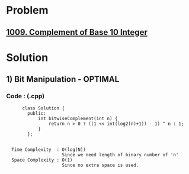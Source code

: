 # Problem

## [1009. Complement of Base 10 Integer](https://leetcode.com/problems/complement-of-base-10-integer/)
 
 
# Solution 

## 1) Bit Manipulation - OPTIMAL

       
      
      
   ### Code : (.cpp)
    
          class Solution {
            public:
                int bitwiseComplement(int n) {
                    return n > 0 ? ((1 << int(log2(n)+1)) - 1) ^ n : 1;
                }
            };

 
      Time Complexity  : O(log(N))
                         Since we need length of binary number of 'n'
      Space Complexity : O(1)
                         Since no extra space is used.
